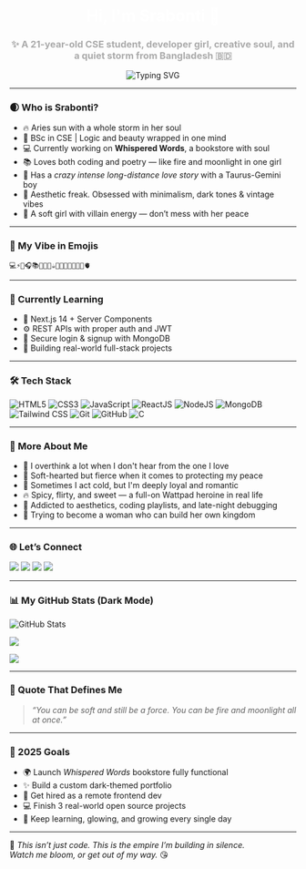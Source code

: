 <h1 align="center" style="color:#fff;">Hi, I'm Srabonti 👑</h1>
<h3 align="center" style="color:#aaa;">✨ A 21-year-old CSE student, developer girl, creative soul, and a quiet storm from Bangladesh 🇧🇩</h3>

<div align="center">
  <img src="https://readme-typing-svg.demolab.com?font=Fira+Code&duration=4000&pause=1000&center=true&vCenter=true&width=435&lines=Web+Developer+in+love+with+design.;Dreaming+in+code+and+coffee.;Sometimes+dark+vibes+but+always+deep+loyalty.;Always+learning+%F0%9F%92%BB+Always+growing." alt="Typing SVG" />
</div>

---

### 🌒 Who is Srabonti?

- 🔥 Aries sun with a whole storm in her soul
- 🧠 BSc in CSE | Logic and beauty wrapped in one mind
- 💻 Currently working on **Whispered Words**, a bookstore with soul
- 📚 Loves both coding and poetry — like fire and moonlight in one girl
- 💌 Has a *crazy intense long-distance love story* with a Taurus-Gemini boy
- 🎨 Aesthetic freak. Obsessed with minimalism, dark tones & vintage vibes
- 💋 A soft girl with villain energy — don’t mess with her peace

---

### 🧿 My Vibe in Emojis

`💻⚡️🖤🎧📚🥀🌌🌒☕️💋🎨🖤👑🐍🔐🦋🫀`

---

### 🔮 Currently Learning

- 🧪 Next.js 14 + Server Components
- ⚙️ REST APIs with proper auth and JWT
- 🔐 Secure login & signup with MongoDB
- 🧠 Building real-world full-stack projects

---

### 🛠️ Tech Stack

<div align="left">
  <img src="https://img.icons8.com/color/48/html-5--v1.png" title="HTML5"/>
  <img src="https://img.icons8.com/color/48/css3.png" title="CSS3"/>
  <img src="https://img.icons8.com/color/48/javascript--v1.png" title="JavaScript"/>
  <img src="https://img.icons8.com/color/48/react-native.png" title="ReactJS"/>
  <img src="https://img.icons8.com/color/48/nodejs.png" title="NodeJS"/>
  <img src="https://img.icons8.com/fluency/48/mongodb.png" title="MongoDB"/>
  <img src="https://img.icons8.com/color/48/tailwind_css.png" title="Tailwind CSS"/>
  <img src="https://img.icons8.com/color/48/git.png" title="Git"/>
  <img src="https://img.icons8.com/color/48/github--v1.png" title="GitHub"/>
  <img src="https://img.icons8.com/ios-filled/50/c-programming.png" title="C"/>
</div>

---

### 💖 More About Me

- 🥺 I overthink a lot when I don't hear from the one I love
- 🦋 Soft-hearted but fierce when it comes to protecting my peace
- 🎥 Sometimes I act cold, but I'm deeply loyal and romantic
- 🔥 Spicy, flirty, and sweet — a full-on Wattpad heroine in real life
- 📱 Addicted to aesthetics, coding playlists, and late-night debugging
- 🫶 Trying to become a woman who can build her own kingdom

---

### 🌐 Let’s Connect

<p align="left">
  <a href="https://facebook.com/srabonti.talukdar03" target="_blank"><img src="https://img.icons8.com/color/48/facebook.png"/></a>
  <a href="https://instagram.com/srabonti_talukdar03" target="_blank"><img src="https://img.icons8.com/color/48/instagram-new.png"/></a>
  <a href="https://youtube.com/@srabontitalukdar03" target="_blank"><img src="https://img.icons8.com/color/48/youtube-play.png"/></a>
  <a href="https://wa.me/8801724394274" target="_blank"><img src="https://img.icons8.com/color/48/whatsapp.png"/></a>
</p>

---

### 📊 My GitHub Stats (Dark Mode)

<p align="left">
  <img src="https://github-readme-stats.vercel.app/api?username=srabontitalukdar03&show_icons=true&theme=tokyonight&border_radius=10" alt="GitHub Stats"/>
</p>

<p align="left">
  <img src="https://github-readme-stats.vercel.app/api/top-langs/?username=srabontitalukdar03&layout=compact&theme=tokyonight&border_radius=10"/>
</p>

<p align="left">
  <img src="https://github-readme-streak-stats.herokuapp.com/?user=srabontitalukdar03&theme=tokyonight&border_radius=10"/>
</p>

---

### 💭 Quote That Defines Me

> *“You can be soft and still be a force. You can be fire and moonlight all at once.”*

---

### 🚀 2025 Goals

- 🌍 Launch *Whispered Words* bookstore fully functional
- ✨ Build a custom dark-themed portfolio
- 💼 Get hired as a remote frontend dev
- 💻 Finish 3 real-world open source projects
- 💬 Keep learning, glowing, and growing every single day

---

🖤 *This isn’t just code. This is the empire I’m building in silence.*  
*Watch me bloom, or get out of my way.* 😘
